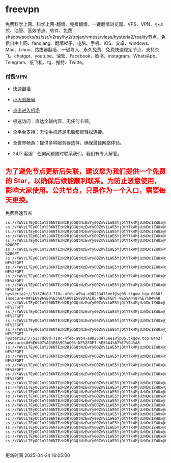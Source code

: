 # freevpn

免费科学上网、科学上网-翻墙、免费翻墙、一键翻墙浏览器、VPS、VPN、小火煎、油管、高效节点、软件、免费shadowsocks/ss/ssr/v2ray/hy2/trojan/vmess/vless/hysteria2/reality节点，免费自由上网、fanqiang、翻墙梯子，电脑、手机、iOS、安卓、windows、Mac、Linux、路由器翻墙、一键导入、永久免费、免费快速稳定节点、支持奈飞、chatgpt、youtube、油管、Facebook、脸书、instagram、WhatsApp、Telegram、纸飞机、tg、推特、Twitte。

### 付费VPN
* [快速翻墙](https://uhuio.top/) 

* [小火煎账号](https://free-clash.top/) 

* [点击进入机场](https://uhuio.top/) 

* 极速访问：直达全球内容，无任何卡顿。

* 全平台支持：无论手机还是电脑都能轻松连接。

* 全世界畅游：提供多种服务器选择，确保最佳网络体验。

* 24/7 客服：任何问题随时联系我们，我们有专人解答。

## <font color="red">为了避免节点更新后失联，建议您为我们提供一个免费的 Star，以确保后续能顺利联系。为防止恶意使用，影响大家使用。公共节点，只是作为一个入口，需要每天更换。</font>

免费高速节点

```ss://YWVzLTEyOC1nY206NTEzN2RjOGQtNzEwYy00ZmViLWE5YjQtYTk4MjUzNDc1ZWUx@hk01.jgrtoioceaw.help:50384#%E9%A6%99%E6%B8%AF01
ss://YWVzLTEyOC1nY206NTEzN2RjOGQtNzEwYy00ZmViLWE5YjQtYTk4MjUzNDc1ZWUx@hk02.jigreliewolf.click:17889#%E9%A6%99%E6%B8%AF02
ss://YWVzLTEyOC1nY206NTEzN2RjOGQtNzEwYy00ZmViLWE5YjQtYTk4MjUzNDc1ZWUx@hk03.jigreliewolf.click:10838#%E9%A6%99%E6%B8%AF03
ss://YWVzLTEyOC1nY206NTEzN2RjOGQtNzEwYy00ZmViLWE5YjQtYTk4MjUzNDc1ZWUx@hk04.jgrtoioceaw.help:29956#%E9%A6%99%E6%B8%AF04
ss://YWVzLTEyOC1nY206NTEzN2RjOGQtNzEwYy00ZmViLWE5YjQtYTk4MjUzNDc1ZWUx@hk05.ijgelrkasd.click:41284#%E9%A6%99%E6%B8%AF05
ss://YWVzLTEyOC1nY206NTEzN2RjOGQtNzEwYy00ZmViLWE5YjQtYTk4MjUzNDc1ZWUx@tw01.jigreliewolf.click:30995#%E5%8F%B0%E6%B9%BE01%20-%20GPT
ss://YWVzLTEyOC1nY206NTEzN2RjOGQtNzEwYy00ZmViLWE5YjQtYTk4MjUzNDc1ZWUx@tw02.ijgelrkasd.click:22610#%E5%8F%B0%E6%B9%BE02%20-%20GPT
ss://YWVzLTEyOC1nY206NTEzN2RjOGQtNzEwYy00ZmViLWE5YjQtYTk4MjUzNDc1ZWUx@sg01.jgrtoioceaw.help:55559#%E6%96%B0%E5%8A%A0%E5%9D%A101%20-NF%2FGPT
ss://YWVzLTEyOC1nY206NTEzN2RjOGQtNzEwYy00ZmViLWE5YjQtYTk4MjUzNDc1ZWUx@sg02.jigreliewolf.click:40574#%E6%96%B0%E5%8A%A0%E5%9D%A102%20-NF%2FGPT
ss://YWVzLTEyOC1nY206NTEzN2RjOGQtNzEwYy00ZmViLWE5YjQtYTk4MjUzNDc1ZWUx@sg03.ijgelrkasd.click:23716#%E6%96%B0%E5%8A%A0%E5%9D%A103%20-NF%2FGPT
ss://YWVzLTEyOC1nY206NTEzN2RjOGQtNzEwYy00ZmViLWE5YjQtYTk4MjUzNDc1ZWUx@sg04.jgrtoioceaw.help:17971#%E6%96%B0%E5%8A%A0%E5%9D%A104%20-NF%2FGPT
hysteria2://5137dc8d-710c-4feb-a9b4-a98253475ee1@sg05.tkgow.top:8080?insecure=0#%E6%96%B0%E5%8A%A0%E5%9D%A105-NF%2FGPT-%E5%A4%87%E7%94%A8
ss://YWVzLTEyOC1nY206NTEzN2RjOGQtNzEwYy00ZmViLWE5YjQtYTk4MjUzNDc1ZWUx@jp01.jgrtoioceaw.help:58645#%E6%97%A5%E6%9C%AC01%20-NF%2FGPT
ss://YWVzLTEyOC1nY206NTEzN2RjOGQtNzEwYy00ZmViLWE5YjQtYTk4MjUzNDc1ZWUx@jp02.jgrtoioceaw.help:47462#%E6%97%A5%E6%9C%AC02%20-NF%2FGPT
ss://YWVzLTEyOC1nY206NTEzN2RjOGQtNzEwYy00ZmViLWE5YjQtYTk4MjUzNDc1ZWUx@jp03.jigreliewolf.click:33414#%E6%97%A5%E6%9C%AC03%20-NF%2FGPT
ss://YWVzLTEyOC1nY206NTEzN2RjOGQtNzEwYy00ZmViLWE5YjQtYTk4MjUzNDc1ZWUx@jp04.ijgelrkasd.click:58223#%E6%97%A5%E6%9C%AC04%20-NF%2FGPT
hysteria2://5137dc8d-710c-4feb-a9b4-a98253475ee1@jp05.tkgow.top:8443?insecure=0#%E6%97%A5%E6%9C%AC05-NF%2FGPT-%E5%A4%87%E7%94%A8
ss://YWVzLTEyOC1nY206NTEzN2RjOGQtNzEwYy00ZmViLWE5YjQtYTk4MjUzNDc1ZWUx@us01.jgrtoioceaw.help:48129#%E7%BE%8E%E5%9B%BD01%20-NF%2FGPT
ss://YWVzLTEyOC1nY206NTEzN2RjOGQtNzEwYy00ZmViLWE5YjQtYTk4MjUzNDc1ZWUx@us02.jgrtoioceaw.help:44907#%E7%BE%8E%E5%9B%BD02%20-NF%2FGPT
ss://YWVzLTEyOC1nY206NTEzN2RjOGQtNzEwYy00ZmViLWE5YjQtYTk4MjUzNDc1ZWUx@us03.jigreliewolf.click:43330#%E7%BE%8E%E5%9B%BD03%20-NF%2FGPT
ss://YWVzLTEyOC1nY206NTEzN2RjOGQtNzEwYy00ZmViLWE5YjQtYTk4MjUzNDc1ZWUx@us04.ijgelrkasd.click:44130#%E7%BE%8E%E5%9B%BD04%20-NF%2FGPT
ss://YWVzLTEyOC1nY206NTEzN2RjOGQtNzEwYy00ZmViLWE5YjQtYTk4MjUzNDc1ZWUx@gb01.jgrtoioceaw.help:27765#%E8%8B%B1%E5%9B%BD01
ss://YWVzLTEyOC1nY206NTEzN2RjOGQtNzEwYy00ZmViLWE5YjQtYTk4MjUzNDc1ZWUx@gb02.jigreliewolf.click:52762#%E8%8B%B1%E5%9B%BD02
ss://YWVzLTEyOC1nY206NTEzN2RjOGQtNzEwYy00ZmViLWE5YjQtYTk4MjUzNDc1ZWUx@de01.jgrtoioceaw.help:20635#%E5%BE%B7%E5%9B%BD01
ss://YWVzLTEyOC1nY206NTEzN2RjOGQtNzEwYy00ZmViLWE5YjQtYTk4MjUzNDc1ZWUx@de02.jigreliewolf.click:52770#%E5%BE%B7%E5%9B%BD02
ss://YWVzLTEyOC1nY206NTEzN2RjOGQtNzEwYy00ZmViLWE5YjQtYTk4MjUzNDc1ZWUx@fr01.ijgelrkasd.click:32568#%E6%B3%95%E5%9B%BD01
ss://YWVzLTEyOC1nY206NTEzN2RjOGQtNzEwYy00ZmViLWE5YjQtYTk4MjUzNDc1ZWUx@fr02.jigreliewolf.click:45265#%E6%B3%95%E5%9B%BD02
ss://YWVzLTEyOC1nY206NTEzN2RjOGQtNzEwYy00ZmViLWE5YjQtYTk4MjUzNDc1ZWUx@ca01.jigreliewolf.click:30461#%E5%8A%A0%E6%8B%BF%E5%A4%A701
ss://YWVzLTEyOC1nY206NTEzN2RjOGQtNzEwYy00ZmViLWE5YjQtYTk4MjUzNDc1ZWUx@ca02.ijgelrkasd.click:24053#%E5%8A%A0%E6%8B%BF%E5%A4%A702
ss://YWVzLTEyOC1nY206NTEzN2RjOGQtNzEwYy00ZmViLWE5YjQtYTk4MjUzNDc1ZWUx@my01.jigreliewolf.click:52408#%E9%A9%AC%E6%9D%A5%E8%A5%BF%E4%BA%9A01
ss://YWVzLTEyOC1nY206NTEzN2RjOGQtNzEwYy00ZmViLWE5YjQtYTk4MjUzNDc1ZWUx@my02.ijgelrkasd.click:25519#%E9%A9%AC%E6%9D%A5%E8%A5%BF%E4%BA%9A02
ss://YWVzLTEyOC1nY206NTEzN2RjOGQtNzEwYy00ZmViLWE5YjQtYTk4MjUzNDc1ZWUx@au01.jgrtoioceaw.help:13460#%E6%BE%B3%E5%A4%A7%E5%88%A9%E4%BA%9A01
ss://YWVzLTEyOC1nY206NTEzN2RjOGQtNzEwYy00ZmViLWE5YjQtYTk4MjUzNDc1ZWUx@au02.ijgelrkasd.click:46073#%E6%BE%B3%E5%A4%A7%E5%88%A9%E4%BA%9A02
ss://YWVzLTEyOC1nY206NTEzN2RjOGQtNzEwYy00ZmViLWE5YjQtYTk4MjUzNDc1ZWUx@ko01.jgrtoioceaw.help:46108#%E9%9F%A9%E5%9B%BD01
ss://YWVzLTEyOC1nY206NTEzN2RjOGQtNzEwYy00ZmViLWE5YjQtYTk4MjUzNDc1ZWUx@ko02.jigreliewolf.click:50181#%E9%9F%A9%E5%9B%BD02


```
更新时间 2025-04-24 16:05:00